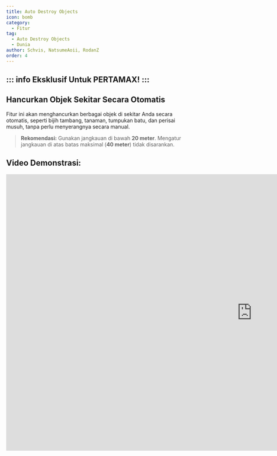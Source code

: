 ```yaml
---
title: Auto Destroy Objects
icon: bomb
category:
  - Fitur
tag:
  - Auto Destroy Objects
  - Dunia
author: Schvis, NatsumeAoii, RodanZ
order: 4
---
```

::: info Eksklusif Untuk PERTAMAX!
:::
---
## Hancurkan Objek Sekitar Secara Otomatis

Fitur ini akan menghancurkan berbagai objek di sekitar Anda secara otomatis, seperti bijih tambang, tanaman, tumpukan batu, dan perisai musuh, tanpa perlu menyerangnya secara manual.

> **Rekomendasi:** Gunakan jangkauan di bawah **20 meter**. Mengatur jangkauan di atas batas maksimal (**40 meter**) tidak disarankan.

## Video Demonstrasi:

<div class="iframe-container"><iframe width="1328" height="747" src="https://www.youtube.com/embed/3ML6s3SR8nE?list=PL5eI1Tb64p56g27qfYk7VuFTz4FK6YrKa" title="Korepi - Auto Destroy" frameborder="0" allow="accelerometer; autoplay; clipboard-write; encrypted-media; gyroscope; picture-in-picture; web-share" referrerpolicy="strict-origin-when-cross-origin" allowfullscreen></iframe></div>